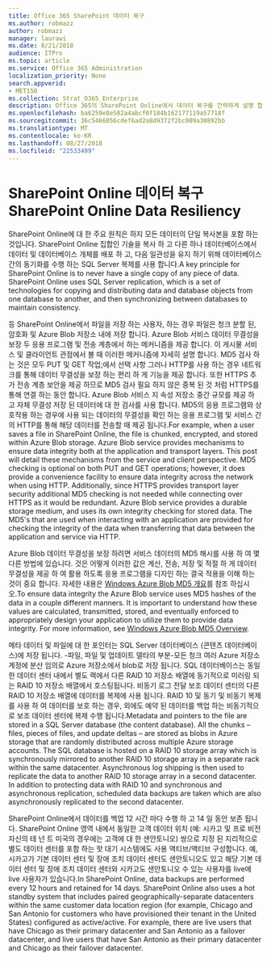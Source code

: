 ```yaml
---
title: Office 365 SharePoint 데이터 복구
ms.author: robmazz
author: robmazz
manager: laurawi
ms.date: 8/21/2018
audience: ITPro
ms.topic: article
ms.service: Office 365 Administration
localization_priority: None
search.appverid:
- MET150
ms.collection: Strat_O365_Enterprise
description: Office 365의 SharePoint Online에서 데이터 복구를 간략하게 설명 합니다.
ms.openlocfilehash: ba6259e8e582a4abcf0f184b162177119a57718f
ms.sourcegitcommit: 36c5466056cdef6ad2a8d9372f2bc009a30892bb
ms.translationtype: MT
ms.contentlocale: ko-KR
ms.lasthandoff: 08/27/2018
ms.locfileid: "22533499"
---
```

# <a name="sharepoint-online-data-resiliency"></a><span data-ttu-id="0a72d-103">SharePoint Online 데이터 복구</span><span class="sxs-lookup"><span data-stu-id="0a72d-103">SharePoint Online Data Resiliency</span></span>
<span data-ttu-id="0a72d-p101">SharePoint Online에 대 한 주요 원칙은 하지 모든 데이터의 단일 복사본을 포함 하는 것입니다. SharePoint Online 집합인 기술을 복사 하 고 다른 하나 데이터베이스에서 데이터 및 데이터베이스 개체를 배포 하 고, 다음 일관성을 유지 하기 위해 데이터베이스 간의 동기화를 수행 하는 SQL Server 복제를 사용 합니다.</span><span class="sxs-lookup"><span data-stu-id="0a72d-p101">A key principle for SharePoint Online is to never have a single copy of any piece of data. SharePoint Online uses SQL Server replication, which is a set of technologies for copying and distributing data and database objects from one database to another, and then synchronizing between databases to maintain consistency.</span></span> 

<span data-ttu-id="0a72d-p102">등 SharePoint Online에서 파일을 저장 하는 사용자, 하는 경우 파일은 청크 분할 된, 암호화 및 Azure Blob 저장소 내에 저장 합니다. Azure Blob 서비스 데이터 무결성을 보장 두 응용 프로그램 및 전송 계층에서 하는 메커니즘을 제공 합니다. 이 게시물 서비스 및 클라이언트 관점에서 볼 때 이러한 메커니즘에 자세히 설명 합니다. MD5 검사 하는 것은 모두 PUT 및 GET 작업;에서 선택 사항 그러나 HTTP를 사용 하는 경우 네트워크를 통해 데이터 무결성을 보장 하는 편리 하 게 기능을 제공 합니다. 또한 HTTPS 추가 전송 계층 보안을 제공 하므로 MD5 검사 필요 하지 않은 중복 된 것 처럼 HTTPS를 통해 연결 하는 동안 합니다. Azure Blob 서비스 지 속성 저장소 중간 규모를 제공 하 고 자체 무결성 저장 된 데이터에 대 한 검사를 사용 합니다. MD5의 응용 프로그램와 상호작용 하는 경우에 사용 되는 데이터의 무결성을 확인 하는 응용 프로그램 및 서비스 간의 HTTP를 통해 해당 데이터를 전송할 때 제공 됩니다.</span><span class="sxs-lookup"><span data-stu-id="0a72d-p102">For example, when a user saves a file in SharePoint Online, the file is chunked, encrypted, and stored within Azure Blob storage. Azure Blob service provides mechanisms to ensure data integrity both at the application and transport layers. This post will detail these mechanisms from the service and client perspective. MD5 checking is optional on both PUT and GET operations; however, it does provide a convenience facility to ensure data integrity across the network when using HTTP. Additionally, since HTTPS provides transport layer security additional MD5 checking is not needed while connecting over HTTPS as it would be redundant. Azure Blob service provides a durable storage medium, and uses its own integrity checking for stored data. The MD5's that are used when interacting with an application are provided for checking the integrity of the data when transferring that data between the application and service via HTTP.</span></span> 

<span data-ttu-id="0a72d-p103">Azure Blob 데이터 무결성을 보장 하려면 서비스 데이터의 MD5 해시를 사용 하 여 몇 다른 방법에 있습니다. 것은 어떻게 이러한 값은 계산, 전송, 저장 및 적절 하 게 데이터 무결성을 제공 하 여 활용 하도록 응용 프로그램을 디자인 하는 결국 적용을 이해 하는 것이 중요 합니다. 자세한 내용은 [Windows Azure Blob MD5 개요](http://blogs.msdn.com/b/windowsazurestorage/archive/2011/02/18/windows-azure-blob-md5-overview.aspx)를 참조 하십시오.</span><span class="sxs-lookup"><span data-stu-id="0a72d-p103">To ensure data integrity the Azure Blob service uses MD5 hashes of the data in a couple different manners. It is important to understand how these values are calculated, transmitted, stored, and eventually enforced to appropriately design your application to utilize them to provide data integrity. For more information, see [Windows Azure Blob MD5 Overview](http://blogs.msdn.com/b/windowsazurestorage/archive/2011/02/18/windows-azure-blob-md5-overview.aspx).</span></span> 

<span data-ttu-id="0a72d-p104">메타 데이터 및 파일에 대 한 포인터는 SQL Server 데이터베이스 (콘텐츠 데이터베이스)에 저장 됩니다. -파일, 파일 및 업데이트 델타의 부분-모든 청크 여러 Azure 저장소 계정에 분산 임의로 Azure 저장소에서 blob로 저장 됩니다. SQL 데이터베이스는 동일한 데이터 센터 내에서 별도 랙에서 다른 RAID 10 저장소 배열에 동기적으로 미러링 되는 RAID 10 저장소 배열에서 호스팅됩니다. 비동기 로그 전달 보조 데이터 센터의 다른 RAID 10 저장소 배열에 데이터를 복제에 사용 됩니다. RAID 10 및 동기 및 비동기 복제를 사용 하 여 데이터를 보호 하는 경우, 외에도 예약 된 데이터를 백업 하는 비동기적으로 보조 데이터 센터에 복제 수행 됩니다.</span><span class="sxs-lookup"><span data-stu-id="0a72d-p104">Metadata and pointers to the file are stored in a SQL Server database (the content database). All the chunks – files, pieces of files, and update deltas – are stored as blobs in Azure storage that are randomly distributed across multiple Azure storage accounts. The SQL database is hosted on a RAID 10 storage array which is synchronously mirrored to another RAID 10 storage array in a separate rack within the same datacenter. Asynchronous log shipping is then used to replicate the data to another RAID 10 storage array in a second datacenter. In addition to protecting data with RAID 10 and synchronous and asynchronous replication, scheduled data backups are taken which are also asynchronously replicated to the second datacenter.</span></span> 

<span data-ttu-id="0a72d-p105">SharePoint Online에서 데이터를 백업 12 시간 마다 수행 하 고 14 일 동안 보존 됩니다. SharePoint Online 영역 내에서 동일한 고객 데이터 위치 (예: 시카고 및 프로 비전 자신의 테 넌 트 미국의 경우에는 고객에 대 한 샌안토니오) 쌍으로 지정 된 지리적으로 별도 데이터 센터를 포함 하는 핫 대기 시스템에도 사용 액티브/액티브 구성합니다. 예, 시카고가 기본 데이터 센터 및 장애 조치 데이터 센터도 샌안토니오도 있고 해당 기본 데이터 센터 및 장애 조치 데이터 센터와 시카고도 샌안토니오 수 있는 사용자를 live에 live 사용자가 있습니다.</span><span class="sxs-lookup"><span data-stu-id="0a72d-p105">In SharePoint Online, data backups are performed every 12 hours and retained for 14 days. SharePoint Online also uses a hot standby system that includes paired geographically-separate datacenters within the same customer data location region (for example, Chicago and San Antonio for customers who have provisioned their tenant in the United States) configured as active/active. For example, there are live users that have Chicago as their primary datacenter and San Antonio as a failover datacenter, and live users that have San Antonio as their primary datacenter and Chicago as their failover datacenter.</span></span> 